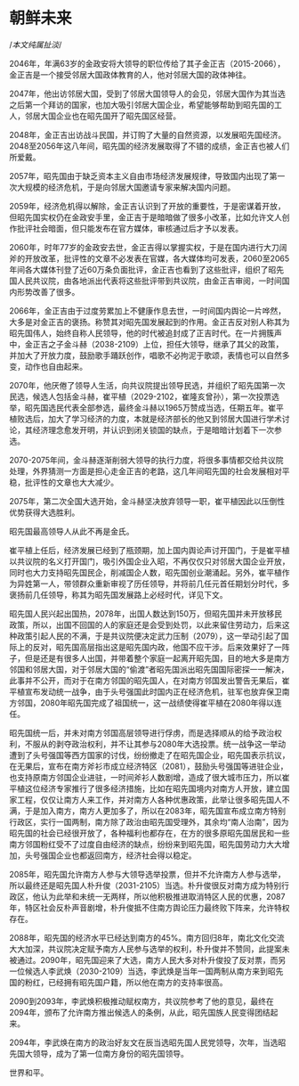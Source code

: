 # 朝鲜未来       
/*本文纯属扯淡*/

2046年，年满63岁的金政安将大领导的职位传给了其子金正吉（2015-2066），金正吉是一个接受邻居大国政体教育的人，他对邻居大国的政体神往。

2047年，他出访邻居大国，受到了邻居大国领导人的会见，邻居大国作为其当选之后第一个拜访的国家，也加大吸引邻居大国企业，希望能够帮助到昭先国的工人，邻居大国企业也在昭先国开了昭先国区经营。

2048年，金正吉出访战斗民国，并订购了大量的自然资源，以发展昭先国经济。2048至2056年这八年间，昭先国的经济发展取得了不错的成绩，金正吉也被人们所爱戴。

2057年，昭先国由于缺乏资本主义自由市场经济发展规律，导致国内出现了第一次大规模的经济危机，于是向邻居大国邀请专家来解决国内问题。

2059年，经济危机得以解除，金正吉认识到了开放的重要性，于是密谋着开放，但昭先国实权仍在金政安手里，金正吉于是暗暗做了很多小改革，比如允许文人创作批评社会暗面，但只能发布在官方媒体，审核通过后才予以发表。

2060年，时年77岁的金政安去世，金正吉得以掌握实权，于是在国内进行大刀阔斧的开放改革，批评性的文章不必发表在官媒，各大媒体均可发表，2060至2065年间各大媒体刊登了近60万条负面批评，金正吉也看到了这些批评，组织了昭先国人民共议院，由各地派出代表将这些批评带到共议院，由金正吉审阅，一时间国内形势改善了很多。

2066年，金正吉由于过度劳累加上不健康作息去世，一时间国内舆论一片哗然，大多是对金正吉的褒扬。称赞其对昭先国发展起到的作用。金正吉反对别人称其为昭先国伟人，始终自称人民领导，他的时代被追封成了正吉时代。在一片拥簇声中，金正吉之子金斗赫（2038-2109）上位，担任大领导，继承了其父的政策，并加大了开放力度，鼓励歌手踊跃创作，唱歌不必拘泥于歌颂，表情也可以自然多变，动作也自由起来。

2070年，他厌倦了领导人生活，向共议院提出领导民选，并组织了昭先国第一次民选，候选人包括金斗赫，崔平植（2029-2102，崔隆亥曾孙），第一次投票选举，昭先国选民代表全部参选，最终金斗赫以1965万赞成当选，任期五年。崔平植败选后，加大了学习经济的力度，本就是经济部长的他又到邻居大国进行学术讨论，其经济理念愈发开明，并认识到闭关锁国的缺点，于是暗暗计划着下一次参选。

2070-2075年间，金斗赫逐渐削弱大领导的执行力度，将很多事情都交给共议院处理，外界猜测一方面是担心走金正吉的老路，这几年间昭先国的社会发展相对平稳，批评性的文章也大大减少。

2075年，第二次全国大选开始，金斗赫坚决放弃领导一职，崔平植因此以压倒性优势获得大选胜利。

昭先国最高领导人从此不再是金氏。

崔平植上任后，经济发展已经到了瓶颈期，加上国内舆论声讨开国门，于是崔平植以共议院的名义打开国门，吸引外国企业入昭，不再仅仅只对邻居大国企业开放，同时也大力支持昭先国民企，削减国企人数，昭先国创业潮涌起。另外，崔平植作为异姓第一人，带领群众重新审视了历任领导，并将前几任元首任期划分时代，多褒扬前几任领导，称其为昭先国发展路上必经时代，详见下文。

昭先国人民兴起出国热，2078年，出国人数达到150万，但昭先国并未开放移民政策，所以，出国不回国的人的家庭还是会受到处罚，以此来留住劳动力，后来这种政策引起人民的不满，于是共议院便决定武力压制（2079），这一举动引起了国际上的反对，昭先国高层指出这是昭先国内政，他国不应干涉。后来效果好了一阵子，但是还是有很多人出国，并带着整个家庭一起离开昭先国，目的地大多是南方邻国和邻居大国，对于邻居大国的“偷渡”者昭先国派出昭先国国际密探一一解决，此事并不公开，而对于在南方邻国的昭先国人，在对南方邻国发出警告无果后，崔平植宣布发动统一战争，由于头号强国此时国内正在经济危机，驻军也放弃保卫南方邻国，2080年昭先国完成了祖国统一，这一战绩使得崔平植在2080年得以连任。

昭先国统一后，并未对南方邻国高层领导进行俘虏，而是选择顺从的给予政治权利，不服从的剥夺政治权利，并不让其参与2080年大选投票。统一战争这一举动遭到了头号强国等西方国家的讨伐，纷纷撤走了在昭先国企业，昭先国表示抗议，在无果后，宣布在南方斧衫市成立经济特区（2081），鼓励头号强国等进驻企业，也支持原南方邻国企业进驻，一时间斧衫人数剧增，造成了很大城市压力，所以崔平植这位经济专家推行了很多经济措施，比如在昭先国境内对南方人开放，建立国家工程，仅仅让南方人来工作，并对南方人各种优惠政策，此举让很多昭先国人不满，于是加入南方，南方人更加多了，所以在2083年，昭先国宣布成立南方特别行政区，实行一国两制，南方除了政治由昭先国受理外，其余均“南人治南”，因为昭先国的社会已经很开放了，各种福利也都存在，在方的很多原昭先国居民和一些南方邻国粉红受不了过度自由经济的缺点，纷纷来到昭先国，昭先国劳动力大大增加，头号强国企业也都返回南方，经济社会得以稳定。

2085年，昭先国允许南方人参与大领导选举投票，但并不允许南方人参与选举，所以最终还是昭先国人朴升俊（2031-2105）当选。朴升俊很反对南方成为特别行政区，他认为此举和未统一无两样，所以他积极推进取消特区人民的优惠，2087年，特区社会反朴声音剧增，朴升俊抵不住南方舆论压力最终败下阵来，允许特权存在。

2088年，昭先国的经济水平已经达到南方的45%。南方回归8年，南北文化交流大大加深，共议院决定赋予南方人民参与选举的权利，朴升俊并不赞同，此提案未被通过。2090年，昭先国迎来了大选，南方人民大多对朴升俊投了反对票，而另一位候选人李武焕（2030-2109）当选，李武焕是当年一国两制从南方来到昭先国的粉红，已经拥有昭先国户籍，所以他在南方的支持率很高。

2090到2093年，李武焕积极推动赋权南方，共议院参考了他的意见，最终在2094年，颁布了允许南方推出候选人的条例，从此，昭先国族人民变得团结起来。

2094年，李武焕在南方的政治好友文在辰当选昭先国人民党领导，次年，当选昭先国大领导，成为了第一位南方身份的昭先国领导。

世界和平。
